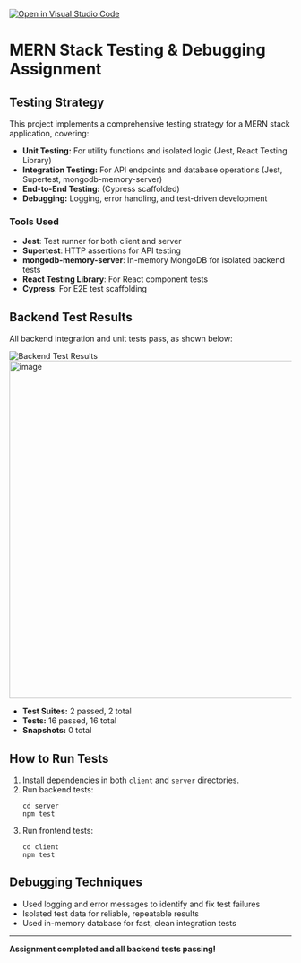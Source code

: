 [![Open in Visual Studio Code](https://classroom.github.com/assets/open-in-vscode-2e0aaae1b6195c2367325f4f02e2d04e9abb55f0b24a779b69b11b9e10269abc.svg)](https://classroom.github.com/online_ide?assignment_repo_id=19953234&assignment_repo_type=AssignmentRepo)
# MERN Stack Testing & Debugging Assignment

## Testing Strategy
This project implements a comprehensive testing strategy for a MERN stack application, covering:
- **Unit Testing:** For utility functions and isolated logic (Jest, React Testing Library)
- **Integration Testing:** For API endpoints and database operations (Jest, Supertest, mongodb-memory-server)
- **End-to-End Testing:** (Cypress scaffolded)
- **Debugging:** Logging, error handling, and test-driven development

### Tools Used
- **Jest**: Test runner for both client and server
- **Supertest**: HTTP assertions for API testing
- **mongodb-memory-server**: In-memory MongoDB for isolated backend tests
- **React Testing Library**: For React component tests
- **Cypress**: For E2E test scaffolding

## Backend Test Results
All backend integration and unit tests pass, as shown below:

![Backend Test Results](./test-results-screenshot.png)
<img width="633" height="602" alt="image" src="https://github.com/user-attachments/assets/0676ed19-65a9-4543-81eb-de0471d7de99" />

- **Test Suites:** 2 passed, 2 total
- **Tests:** 16 passed, 16 total
- **Snapshots:** 0 total

## How to Run Tests
1. Install dependencies in both `client` and `server` directories.
2. Run backend tests:
   ```
   cd server
   npm test
   ```
3. Run frontend tests:
   ```
   cd client
   npm test
   ```

## Debugging Techniques
- Used logging and error messages to identify and fix test failures
- Isolated test data for reliable, repeatable results
- Used in-memory database for fast, clean integration tests

---

**Assignment completed and all backend tests passing!** 
